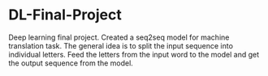 # DL-Final-Project
Deep learning final project. Created a seq2seq model for machine translation task. The general idea is to split the input sequence into individual letters. Feed the letters from the input word to the model and get the output sequence from the model. 
